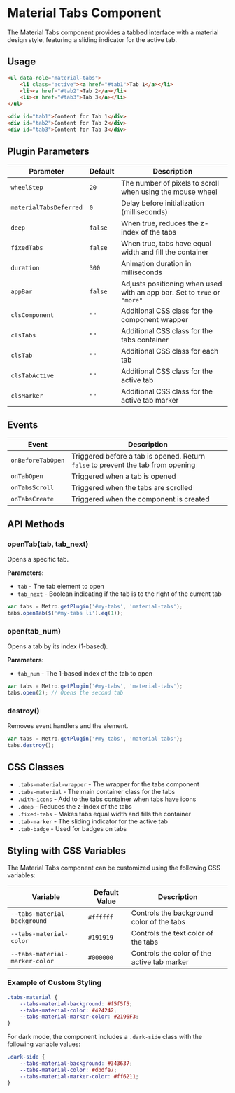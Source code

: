 # Material Tabs Component

The Material Tabs component provides a tabbed interface with a material design style, featuring a sliding indicator for the active tab.

## Usage

```html
<ul data-role="material-tabs">
    <li class="active"><a href="#tab1">Tab 1</a></li>
    <li><a href="#tab2">Tab 2</a></li>
    <li><a href="#tab3">Tab 3</a></li>
</ul>

<div id="tab1">Content for Tab 1</div>
<div id="tab2">Content for Tab 2</div>
<div id="tab3">Content for Tab 3</div>
```

## Plugin Parameters

| Parameter | Default | Description |
|-----------|---------|-------------|
| `wheelStep` | `20` | The number of pixels to scroll when using the mouse wheel |
| `materialTabsDeferred` | `0` | Delay before initialization (milliseconds) |
| `deep` | `false` | When true, reduces the z-index of the tabs |
| `fixedTabs` | `false` | When true, tabs have equal width and fill the container |
| `duration` | `300` | Animation duration in milliseconds |
| `appBar` | `false` | Adjusts positioning when used with an app bar. Set to `true` or `"more"` |
| `clsComponent` | `""` | Additional CSS class for the component wrapper |
| `clsTabs` | `""` | Additional CSS class for the tabs container |
| `clsTab` | `""` | Additional CSS class for each tab |
| `clsTabActive` | `""` | Additional CSS class for the active tab |
| `clsMarker` | `""` | Additional CSS class for the active tab marker |

## Events

| Event | Description |
|-------|-------------|
| `onBeforeTabOpen` | Triggered before a tab is opened. Return `false` to prevent the tab from opening |
| `onTabOpen` | Triggered when a tab is opened |
| `onTabsScroll` | Triggered when the tabs are scrolled |
| `onTabsCreate` | Triggered when the component is created |

## API Methods

### openTab(tab, tab_next)
Opens a specific tab.

**Parameters:**
- `tab` - The tab element to open
- `tab_next` - Boolean indicating if the tab is to the right of the current tab

```javascript
var tabs = Metro.getPlugin('#my-tabs', 'material-tabs');
tabs.openTab($('#my-tabs li').eq(1));
```

### open(tab_num)
Opens a tab by its index (1-based).

**Parameters:**
- `tab_num` - The 1-based index of the tab to open

```javascript
var tabs = Metro.getPlugin('#my-tabs', 'material-tabs');
tabs.open(2); // Opens the second tab
```

### destroy()
Removes event handlers and the element.

```javascript
var tabs = Metro.getPlugin('#my-tabs', 'material-tabs');
tabs.destroy();
```

## CSS Classes

- `.tabs-material-wrapper` - The wrapper for the tabs component
- `.tabs-material` - The main container class for the tabs
- `.with-icons` - Add to the tabs container when tabs have icons
- `.deep` - Reduces the z-index of the tabs
- `.fixed-tabs` - Makes tabs equal width and fills the container
- `.tab-marker` - The sliding indicator for the active tab
- `.tab-badge` - Used for badges on tabs

## Styling with CSS Variables

The Material Tabs component can be customized using the following CSS variables:

| Variable | Default Value | Description |
|----------|---------------|-------------|
| `--tabs-material-background` | `#ffffff` | Controls the background color of the tabs |
| `--tabs-material-color` | `#191919` | Controls the text color of the tabs |
| `--tabs-material-marker-color` | `#000000` | Controls the color of the active tab marker |

### Example of Custom Styling

```css
.tabs-material {
    --tabs-material-background: #f5f5f5;
    --tabs-material-color: #424242;
    --tabs-material-marker-color: #2196F3;
}
```

For dark mode, the component includes a `.dark-side` class with the following variable values:

```css
.dark-side {
    --tabs-material-background: #343637;
    --tabs-material-color: #dbdfe7;
    --tabs-material-marker-color: #ff6211;
}
```